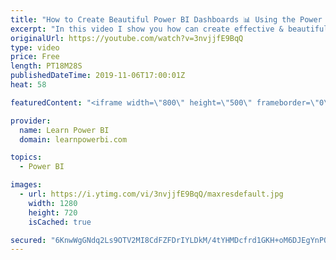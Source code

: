 ```yaml
---
title: "How to Create Beautiful Power BI Dashboards 📊 Using the Power Pattern⚡"
excerpt: "In this video I show you how can create effective & beautiful Power BI Dashboards, using our unique Power Pattern! To learn more or to get additional help with your Power BI Dashboard, please visit https://www.LearnPowerBI.com/makeover  Power Pattern is a battle-tested approach based on the best principles"
originalUrl: https://youtube.com/watch?v=3nvjjfE9BqQ
type: video
price: Free
length: PT18M28S
publishedDateTime: 2019-11-06T17:00:01Z
heat: 58

featuredContent: "<iframe width=\"800\" height=\"500\" frameborder=\"0\" src=\"https://www.youtube.com/embed/3nvjjfE9BqQ\" allow=\"accelerometer; autoplay; encrypted-media; gyroscope; picture-in-picture\" allowfullscreen></iframe>"

provider:
  name: Learn Power BI
  domain: learnpowerbi.com

topics:
  - Power BI

images:
  - url: https://i.ytimg.com/vi/3nvjjfE9BqQ/maxresdefault.jpg
    width: 1280
    height: 720
    isCached: true

secured: "6KnwWgGNdq2Ls9OTV2MI8CdFZFDrIYLDkM/4tYHMDcfrd1GKH+oM6DJEgYnPQqZJXiVnddTP/dNlMgQKOZrC9OsS4EDPfL5NjyVxZisaH+Poymx393fWH29/gK3O83dGOrobka1rWF+6APsP+JrdJybpivVoIKWkOG5CnMOBR4AGuf0hcUVRM9zuxZhMe9U0nK02mjhlR3v3aqwjCKXrvy7mzLlE/xmeWl3kj8S3OWjGWxYzJFSpw6mAXMs+GjWYs0OgyrtF5aXBfz5zt3ELjeWtwppybvtXF7vENPnbgay6WIDOcDkW4e9hxDC88e4szOwqcE5AKO1RmOUTQsuo4u4FxL6+x2Lqz95vn1PfRpzqnrVC9Z6NEkh8qHg1V7/oFpQmmPu08piGH1TDCCV9TywHj8C0YSTmGP4ZM3pQMCspUBC5XbemYoZvyY9YZfrL;B3X/yMb78aqBSAx2y1G5WA=="
---
```


